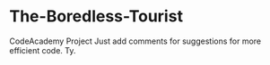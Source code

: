 # The-Boredless-Tourist
CodeAcademy Project
Just add comments for suggestions for more efficient code. Ty.
